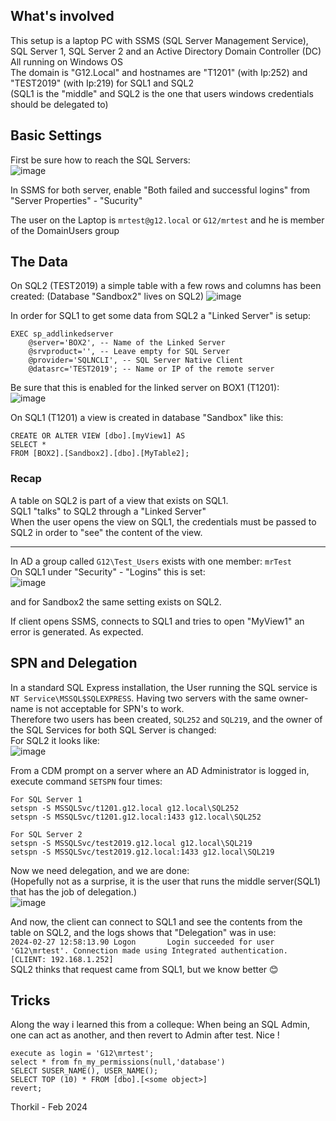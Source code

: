 ## What's involved ##
This setup is a laptop PC with SSMS (SQL Server Management Service), SQL Server 1, SQL Server 2 and an Active Directory Domain Controller (DC)  
All running on Windows OS  
The domain is "G12.Local" and hostnames are "T1201" (with Ip:252) and "TEST2019" (with Ip:219) for SQL1 and SQL2  
(SQL1 is the "middle" and SQL2 is the one that users windows credentials should be delegated to)
## Basic Settings ##
First be sure how to reach the SQL Servers:  
![image](https://github.com/ThorkilG12/Misc/assets/12120277/b23544ca-e583-42cf-a6cd-f90f09a104eb)

In SSMS for both server, enable "Both failed and successful logins" from "Server Properties" - "Sucurity"

The user on the Laptop is `mrtest@g12.local` or `G12/mrtest` and he is member of the DomainUsers group

## The Data ##

On SQL2 (TEST2019) a simple table with a few rows and columns has been created: (Database "Sandbox2" lives on SQL2) 
![image](https://github.com/ThorkilG12/Misc/assets/12120277/f61d348d-d10d-4432-94a7-7cea9086820b)

In order for SQL1 to get some data from SQL2 a "Linked Server" is setup:
```
EXEC sp_addlinkedserver
    @server='BOX2', -- Name of the Linked Server
    @srvproduct='', -- Leave empty for SQL Server
    @provider='SQLNCLI', -- SQL Server Native Client
    @datasrc='TEST2019'; -- Name or IP of the remote server
```
Be sure that this is enabled for the linked server on BOX1 (T1201):  
![image](https://github.com/ThorkilG12/Misc/assets/12120277/9da9c38d-c292-4a4b-bbde-bb727f77bb51)

On SQL1 (T1201) a view is created in database "Sandbox" like this:  
```
CREATE OR ALTER VIEW [dbo].[myView1] AS
SELECT *
FROM [BOX2].[Sandbox2].[dbo].[MyTable2];
```
### Recap ###
A table on SQL2 is part of a view that exists on SQL1.  
SQL1 "talks" to SQL2 through a "Linked Server"  
When the user opens the view on SQL1, the credentials must be passed to SQL2 in order to "see" the content of the view.
____


In AD a group called `G12\Test_Users` exists with one member: `mrTest`  
On SQL1 under "Security" - "Logins" this is set:  
![image](https://github.com/ThorkilG12/Misc/assets/12120277/fc55418b-132b-45d2-b0c6-a5fb75e51c67)

and for Sandbox2 the same setting exists on SQL2.

If client opens SSMS, connects to SQL1 and tries to open "MyView1" an error is generated. As expected.

## SPN and Delegation ##

In a standard SQL Express installation, the User running the SQL service is `NT Service\MSSQL$SQLEXPRESS`. Having two servers with the same owner-name is not acceptable for SPN's to work.  
Therefore two users has been created, `SQL252` and `SQL219`, and the owner of the SQL Services for both SQL Server is changed:  
For SQL2 it looks like:  
![image](https://github.com/ThorkilG12/Misc/assets/12120277/db65d432-8cc8-4180-a3d1-b9c33760e97c)

From a CDM prompt on a server where an AD Administrator is logged in, execute command `SETSPN` four times:  
```
For SQL Server 1
setspn -S MSSQLSvc/t1201.g12.local g12.local\SQL252
setspn -S MSSQLSvc/t1201.g12.local:1433 g12.local\SQL252
```
```
For SQL Server 2
setspn -S MSSQLSvc/test2019.g12.local g12.local\SQL219
setspn -S MSSQLSvc/test2019.g12.local:1433 g12.local\SQL219
```

Now we need delegation, and we are done:  
(Hopefully not as a surprise, it is the user that runs the middle server(SQL1) that has the job of delegation.)  
![image](https://github.com/ThorkilG12/Misc/assets/12120277/b80e5725-57ac-4491-8f5d-ebe0b5eee649)

And now, the client can connect to SQL1 and see the contents from the table on SQL2, and the logs shows that "Delegation" was in use:  
`2024-02-27 12:58:13.90 Logon       Login succeeded for user 'G12\mrtest'. Connection made using Integrated authentication. [CLIENT: 192.168.1.252]`  
SQL2 thinks that request came from SQL1, but we know better 😊

## Tricks ##
Along the way i learned this from a colleque: When being an SQL Admin, one can act as another, and then revert to Admin after test. Nice !

```
execute as login = 'G12\mrtest';
select * from fn_my_permissions(null,'database')
SELECT SUSER_NAME(), USER_NAME();
SELECT TOP (10) * FROM [dbo].[<some object>]
revert;
```

Thorkil - Feb 2024
